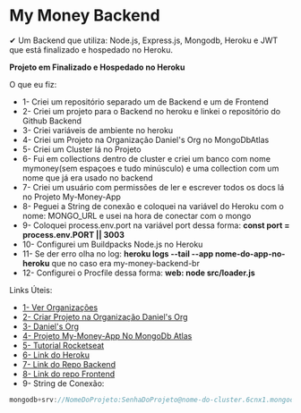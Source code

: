 # My Money Backend

<p>✔ Um Backend que utiliza: Node.js, Express.js, Mongodb, Heroku e JWT que está finalizado e hospedado no Heroku.</p>

**Projeto em Finalizado e Hospedado no Heroku**

O que eu fiz:

* 1- Criei um repositório separado um de Backend e um de Frontend
* 2- Criei um projeto para o Backend no heroku e linkei o repositório do Github Backend
* 3- Criei variáveis de ambiente no heroku
* 4- Criei um Projeto na Organização Daniel's Org no MongoDbAtlas
* 5- Criei um Cluster lá no Projeto
* 6- Fui em collections dentro de cluster e criei um banco com nome mymoney(sem espaçoes e tudo minúsculo) e uma collection com um nome que já era usado no backend
* 7- Criei um usuário com permissões de ler e escrever todos os docs lá no Projeto My-Money-App
* 8- Peguei a String de conexão e coloquei na variável do Heroku com o nome: MONGO_URL e usei na hora de conectar com o mongo
* 9- Coloquei process.env.port na variável port dessa forma: **const port = process.env.PORT || 3003**
* 10- Configurei um Buildpacks Node.js no Heroku
* 11- Se der erro olha no log: **heroku logs --tail --app nome-do-app-no-heroku** que no caso era my-money-backend-br
* 12- Configurei o Procfile dessa forma: **web: node src/loader.js**

Links Úteis:

* [1- Ver Organizações](https://cloud.mongodb.com/v2#/preferences/organizations)
* [2- Criar Projeto na Organização Daniel's Org](https://cloud.mongodb.com/v2#/org/5fb42e26dfb7e53129c59b01/projects/create)
* [3- Daniel's Org](https://cloud.mongodb.com/v2#/org/5fb42e26dfb7e53129c59b01/projects)
* [4- Projeto My-Money-App No MongoDb Atlas](https://cloud.mongodb.com/v2/5fb42e266f8323671cc1025a#clusters)
* [5- Tutorial Rocketseat](https://youtu.be/-j7vLmBMsEU)
* [6- Link do Heroku](https://my-money-backend-br.herokuapp.com/)
* [7- Link do Repo Backend](https://github.com/Daniel-Vinicius/My-Money-Backend)
* [8- Link do repo Frontend](https://github.com/Daniel-Vinicius/My-Money-Frontend)
* 9- String de Conexão:

``` javascript
mongodb+srv://NomeDoProjeto:SenhaDoProjeto@nome-do-cluster.6cnx1.mongodb.net/nomedobanco?retryWrites=true&w=majority
```
